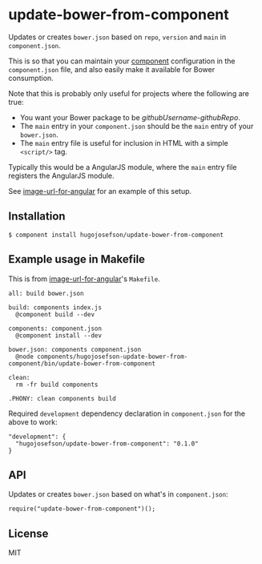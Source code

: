 
# update-bower-from-component

  Updates or creates `bower.json` based on `repo`, `version` and `main` in `component.json`.

  This is so that you can maintain your [component](https://github.com/component/component) configuration in the
  `component.json` file, and also easily make it available for Bower consumption.

  Note that this is probably only useful for projects where the following are true:

  * You want your Bower package to be *githubUsername-githubRepo*.
  * The `main` entry in your `component.json` should be the `main` entry of your `bower.json`.
  * The `main` entry file is useful for inclusion in HTML with a simple `<script/>` tag.

  Typically this would be a AngularJS module, where the `main` entry file registers the AngularJS module.

  See [image-url-for-angular](https://github.com/hugojosefson/image-url-for-angular) for an example of this setup.

## Installation

    $ component install hugojosefson/update-bower-from-component

## Example usage in Makefile

This is from [image-url-for-angular](https://github.com/hugojosefson/image-url-for-angular)'s `Makefile`.

    all: build bower.json

    build: components index.js
      @component build --dev

    components: component.json
      @component install --dev

    bower.json: components component.json
      @node components/hugojosefson-update-bower-from-component/bin/update-bower-from-component

    clean:
      rm -fr build components

    .PHONY: clean components build

Required `development` dependency declaration in `component.json` for the above to work:

    "development": {
      "hugojosefson/update-bower-from-component": "0.1.0"
    }

## API

Updates or creates `bower.json` based on what's in `component.json`:

    require("update-bower-from-component")();

## License

  MIT
